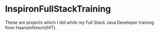 # InspironFullStackTraining
These are projects which I did while my Full Stack Java Developer training from HaarisInfotech(HIT). 
